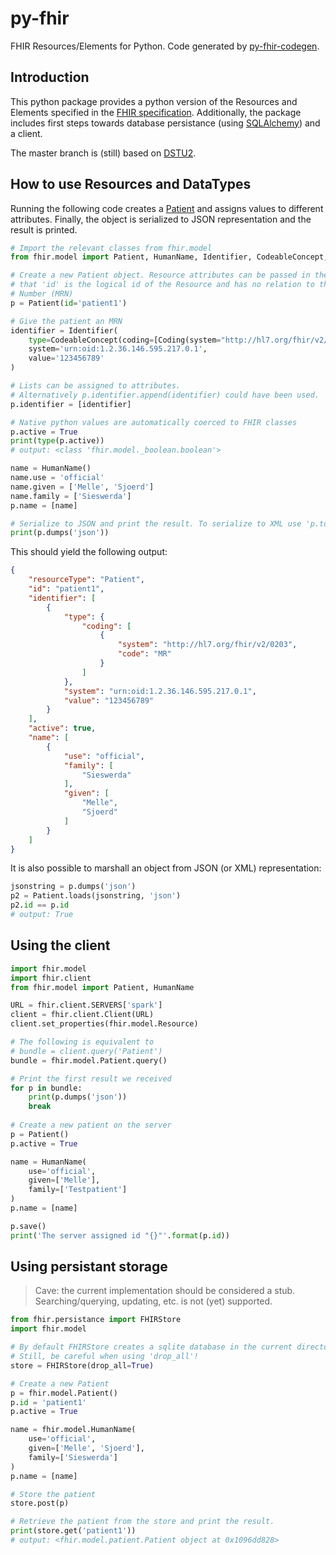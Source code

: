 # py-fhir
FHIR Resources/Elements for Python. Code generated by [py-fhir-codegen](https://github.com/mellesies/py-fhir-codegen.git).

## Introduction
This python package provides a python version of the Resources and Elements specified in the [FHIR specification](http://hl7.org/fhir). Additionally, the package includes first steps towards database persistance (using [SQLAlchemy](https://www.sqlalchemy.org/)) and a client. 

The master branch is (still) based on [DSTU2](http://hl7.org/fhir/DSTU2/index.html).

## How to use Resources and DataTypes
Running the following code creates a [Patient](http://hl7.org/fhir/DSTU2/patient.html) and assigns values to different attributes. Finally, the object is serialized to JSON representation and the result is printed.
```python
# Import the relevant classes from fhir.model
from fhir.model import Patient, HumanName, Identifier, CodeableConcept, Coding, uri

# Create a new Patient object. Resource attributes can be passed in the constructor. Note
# that 'id' is the logical id of the Resource and has no relation to the Medical Record 
# Number (MRN)
p = Patient(id='patient1')                                  

# Give the patient an MRN
identifier = Identifier(
    type=CodeableConcept(coding=[Coding(system="http://hl7.org/fhir/v2/0203", code="MR")]),
    system='urn:oid:1.2.36.146.595.217.0.1',
    value='123456789'
)

# Lists can be assigned to attributes. 
# Alternatively p.identifier.append(identifier) could have been used.
p.identifier = [identifier]

# Native python values are automatically coerced to FHIR classes
p.active = True
print(type(p.active))
# output: <class 'fhir.model._boolean.boolean'>

name = HumanName()
name.use = 'official'
name.given = ['Melle', 'Sjoerd']
name.family = ['Sieswerda']
p.name = [name]

# Serialize to JSON and print the result. To serialize to XML use 'p.toXML()'.
print(p.dumps('json'))
```

This should yield the following output:
```JSON
{
    "resourceType": "Patient",
    "id": "patient1",
    "identifier": [
        {
            "type": {
                "coding": [
                    {
                        "system": "http://hl7.org/fhir/v2/0203",
                        "code": "MR"
                    }
                ]
            },
            "system": "urn:oid:1.2.36.146.595.217.0.1",
            "value": "123456789"
        }
    ],
    "active": true,
    "name": [
        {
            "use": "official",
            "family": [
                "Sieswerda"
            ],
            "given": [
                "Melle",
                "Sjoerd"
            ]
        }
    ]
}
```

It is also possible to marshall an object from JSON (or XML) representation:
```python
jsonstring = p.dumps('json')
p2 = Patient.loads(jsonstring, 'json')
p2.id == p.id
# output: True
```

## Using the client
```python
import fhir.model
import fhir.client
from fhir.model import Patient, HumanName

URL = fhir.client.SERVERS['spark']
client = fhir.client.Client(URL)
client.set_properties(fhir.model.Resource)

# The following is equivalent to 
# bundle = client.query('Patient')
bundle = fhir.model.Patient.query()

# Print the first result we received
for p in bundle:
    print(p.dumps('json'))
    break
	
# Create a new patient on the server
p = Patient()
p.active = True

name = HumanName(
	use='official', 
	given=['Melle'], 
	family=['Testpatient']
)
p.name = [name]

p.save()
print('The server assigned id "{}"'.format(p.id))
```


## Using persistant storage
> Cave: the current implementation should be considered a stub. 
> Searching/querying, updating, etc. is not (yet) supported.

```python
from fhir.persistance import FHIRStore
import fhir.model

# By default FHIRStore creates a sqlite database in the current directory.
# Still, be careful when using 'drop_all'!
store = FHIRStore(drop_all=True)

# Create a new Patient
p = fhir.model.Patient()
p.id = 'patient1'
p.active = True

name = fhir.model.HumanName(
    use='official',
    given=['Melle', 'Sjoerd'],
    family=['Sieswerda']
)
p.name = [name]

# Store the patient
store.post(p)

# Retrieve the patient from the store and print the result.
print(store.get('patient1'))
# output: <fhir.model.patient.Patient object at 0x1096dd828>
```

